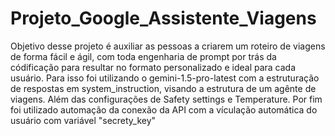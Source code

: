 # Projeto_Google_Assistente_Viagens
Objetivo desse projeto é auxiliar as pessoas a criarem um roteiro de viagens de forma fácil e ágil, com toda engenharia de prompt por trás da códificação para resultar no formato personalizado e ideal para cada usuário.
Para isso foi utilizando o gemini-1.5-pro-latest com a estruturação de respostas em system_instruction, visando a estrutura de um agênte de viagens.
Além das configurações de Safety settings e Temperature.
Por fim foi utilizado automação da conexão da API com a vículação automática do usuário com variável "secrety_key"
